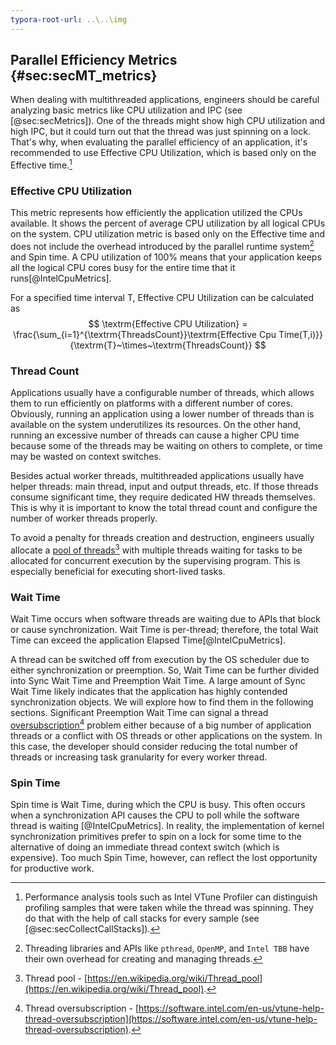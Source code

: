 ```yaml
---
typora-root-url: ..\..\img
---
```


## Parallel Efficiency Metrics {#sec:secMT_metrics}

When dealing with multithreaded applications, engineers should be careful analyzing basic metrics like CPU utilization and IPC (see [@sec:secMetrics]). One of the threads might show high CPU utilization and high IPC, but it could turn out that the thread was just spinning on a lock. That's why, when evaluating the parallel efficiency of an application, it's recommended to use Effective CPU Utilization, which is based only on the Effective time.[^12]

### Effective CPU Utilization

This metric represents how efficiently the application utilized the CPUs available. It shows the percent of average CPU utilization by all logical CPUs on the system. CPU utilization metric is based only on the Effective time and does not include the overhead introduced by the parallel runtime system[^11] and Spin time. A CPU utilization of 100% means that your application keeps all the logical CPU cores busy for the entire time that it runs[@IntelCpuMetrics].

For a specified time interval T, Effective CPU Utilization can be calculated as
$$
\textrm{Effective CPU Utilization} = \frac{\sum_{i=1}^{\textrm{ThreadsCount}}\textrm{Effective Cpu Time(T,i)}}{\textrm{T}~\times~\textrm{ThreadsCount}}
$$

### Thread Count

Applications usually have a configurable number of threads, which allows them to run efficiently on platforms with a different number of cores. Obviously, running an application using a lower number of threads than is available on the system underutilizes its resources. On the other hand, running an excessive number of threads can cause a higher CPU time because some of the threads may be waiting on others to complete, or time may be wasted on context switches.

Besides actual worker threads, multithreaded applications usually have helper threads: main thread, input and output threads, etc. If those threads consume significant time, they require dedicated HW threads themselves. This is why it is important to know the total thread count and configure the number of worker threads properly.

To avoid a penalty for threads creation and destruction, engineers usually allocate a [pool of threads](https://en.wikipedia.org/wiki/Thread_pool)[^14] with multiple threads waiting for tasks to be allocated for concurrent execution by the supervising program. This is especially beneficial for executing short-lived tasks.

### Wait Time

Wait Time occurs when software threads are waiting due to APIs that block or cause synchronization. Wait Time is per-thread; therefore, the total Wait Time can exceed the application Elapsed Time[@IntelCpuMetrics].

A thread can be switched off from execution by the OS scheduler due to either synchronization or preemption. So, Wait Time can be further divided into Sync Wait Time and Preemption Wait Time. A large amount of Sync Wait Time likely indicates that the application has highly contended synchronization objects. We will explore how to find them in the following sections. Significant Preemption Wait Time can signal a thread [oversubscription](https://software.intel.com/en-us/vtune-help-thread-oversubscription)[^13] problem either because of a big number of application threads or a conflict with OS threads or other applications on the system. In this case, the developer should consider reducing the total number of threads or increasing task granularity for every worker thread.

### Spin Time

Spin time is Wait Time, during which the CPU is busy. This often occurs when a synchronization API causes the CPU to poll while the software thread is waiting [@IntelCpuMetrics]. In reality, the implementation of kernel synchronization primitives prefer to spin on a lock for some time to the alternative of doing an immediate thread context switch (which is expensive). Too much Spin Time, however, can reflect the lost opportunity for productive work. 

[^11]: Threading libraries and APIs like `pthread`, `OpenMP`, and `Intel TBB` have their own overhead for creating and managing threads.
[^12]: Performance analysis tools such as Intel VTune Profiler can distinguish profiling samples that were taken while the thread was spinning. They do that with the help of call stacks for every sample (see [@sec:secCollectCallStacks]).
[^13]: Thread oversubscription - [https://software.intel.com/en-us/vtune-help-thread-oversubscription](https://software.intel.com/en-us/vtune-help-thread-oversubscription).
[^14]: Thread pool - [https://en.wikipedia.org/wiki/Thread_pool](https://en.wikipedia.org/wiki/Thread_pool).
